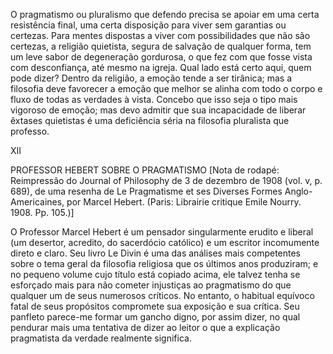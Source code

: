O pragmatismo ou pluralismo que defendo precisa se apoiar em uma certa resistência final, uma certa disposição para viver sem garantias ou certezas. Para mentes dispostas a viver com possibilidades que não são certezas, a religião quietista, segura de salvação de qualquer forma, tem um leve sabor de degeneração gordurosa, o que fez com que fosse vista com desconfiança, até mesmo na igreja. Qual lado está certo aqui, quem pode dizer? Dentro da religião, a emoção tende a ser tirânica; mas a filosofia deve favorecer a emoção que melhor se alinha com todo o corpo e fluxo de todas as verdades à vista. Concebo que isso seja o tipo mais vigoroso de emoção; mas devo admitir que sua incapacidade de liberar êxtases quietistas é uma deficiência séria na filosofia pluralista que professo.

XII

PROFESSOR HEBERT SOBRE O PRAGMATISMO [Nota de rodapé: Reimpressão do Journal of Philosophy de 3 de dezembro de 1908 (vol. v, p. 689), de uma resenha de Le Pragmatisme et ses Diverses Formes Anglo-Americaines, por Marcel Hebert. (Paris: Librairie critique Emile Nourry. 1908. Pp. 105.)]

O Professor Marcel Hebert é um pensador singularmente erudito e liberal (um desertor, acredito, do sacerdócio católico) e um escritor incomumente direto e claro. Seu livro Le Divin é uma das análises mais competentes sobre o tema geral da filosofia religiosa que os últimos anos produziram; e no pequeno volume cujo título está copiado acima, ele talvez tenha se esforçado mais para não cometer injustiças ao pragmatismo do que qualquer um de seus numerosos críticos. No entanto, o habitual equívoco fatal de seus propósitos compromete sua exposição e sua crítica. Seu panfleto parece-me formar um gancho digno, por assim dizer, no qual pendurar mais uma tentativa de dizer ao leitor o que a explicação pragmatista da verdade realmente significa.